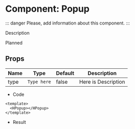
<script setup>
import HTag from '../vue/HTag.vue'
</script>

# Component: Popup

::: danger
Please, add information about this component.
:::

Description

<HTag type="error" style="width: 150px; margin-top:10px;">Planned</HTag>

## Props

| Name | Type        | Default | Description   |
|------|------------------------|---------|--------------------------|
| type | <code>Type here</code> | false   | Here is Description      |

- Code

```vue
<template>
  <HPopup></HPopup>
</template>
```

- Result

<div style="display: flex; flex-direction: column; gap: 5px;">
    <HPopup></HPopup>
</div>
